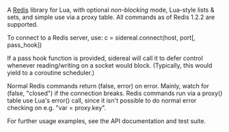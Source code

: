 A [Redis][] library for Lua, with optional *non-blocking* mode, Lua-style
lists & sets, and simple use via a proxy table. All commands as of Redis
1.2.2 are supported.

To connect to a Redis server, use:
    c = sidereal.connect(host, port[, pass_hook])

If a pass hook function is provided, sidereal will call it to defer
control whenever reading/writing on a socket would block. (Typically,
this would yield to a coroutine scheduler.)

Normal Redis commands return (false, error) on error. Mainly, watch for
(false, "closed") if the connection breaks. Redis commands run via a
proxy() table use Lua's error() call, since it isn't possible to do
normal error checking on e.g. "var = proxy.key".

For further usage examples, see the API documentation and test suite.

[redis]: http://code.google.com/p/redis/
